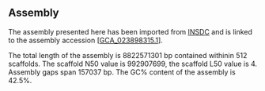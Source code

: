 **Assembly**
--------

The assembly presented here has been imported from [INSDC](http://www.insdc.org) and is linked to the assembly accession [[GCA\_023898315.1](http://www.ebi.ac.uk/ena/data/view/GCA_023898315.1)].

The total length of the assembly is 8822571301 bp contained withinin 512 scaffolds.
The scaffold N50 value is 992907699, the scaffold L50 value is 4.
Assembly gaps span 157037 bp. The GC% content of the assembly is 42.5%.

